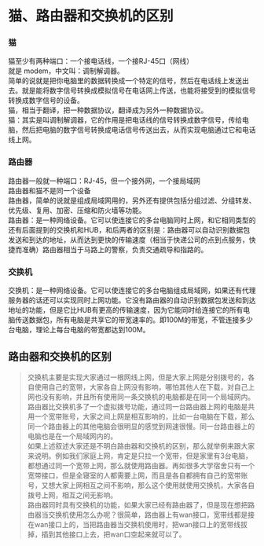 # 猫、路由器和交换机的区别

### 猫

猫至少有两种端口：一个接电话线，一个接RJ-45口（网线）  
就是 modem，中文叫：调制解调器。  
简单的说就是把你电脑里的数据转换成一个特定的信号，然后在电话线上发送出去。就是能将数字信号转换成模拟信号在电话网上传送，也能将接受到的模拟信号转换成数字信号的设备。  
猫，相当于翻译，把一种数据协议，翻译成为另外一种数据协议。  
猫：其实是叫调制解调器，它的作用是把电话线的信号转换成数字信号，传给电脑，然后把电脑的数字信号转换成电话信号传送出去，从而实现电脑通过它和电话线上网。  

### 路由器

路由器一般就一种端口：RJ-45，但一个接外网，一个接局域网  
路由器和猫不是同一个设备  
路由器，简单的说就是组成局域网用的，另外还有提供包括分组过滤、分组转发、优先级、复用、加密、压缩和防火墙等功能。  
路由器：是一种网络设备。它可以使连接它的多台电脑同时上网，和它相同类型的还有后面提到的交换机和HUB，和后两者的区别是：路由器可以自动识别数据包发送和到达的地址，从而达到更快的传输速度（相当于快递公司的点到点服务，快捷而准确）路由器相当于马路上的警察，负责交通疏导和指路的。


### 交换机

交换机：是一种网络设备。它可以使连接它的多台电脑组成局域网，如果还有代理服务器的话还可以实现同时上网功能。它没有路由器的自动识别数据包发送和到达地址的功能，但是它比HUB有更高的传输速度，因为它能同时给连接它的所有电脑传送数据包，所有电脑是共享它的带宽速率的。即100M的带宽，不管连接多少台电脑，理论上每台电脑的带宽都达到100M。


## 路由器和交换机的区别

> 交换机主要是实现大家通过一根网线上网，但是大家上网是分别拨号的，各自使用自己的宽带，大家各自上网没有影响，哪怕其他人在下载，对自己上网也没有影响，并且所有使用同一条交换机的电脑都是在同一个局域网内。路由器比交换机多了一个虚拟拨号功能，通过同一台路由器上网的电脑是共用一个宽带账号，大家之间上网是相互影响的，比如一台电脑在下载，那么同一个路由器上的其他电脑会很明显的感觉到网速很慢。同一台路由器上的电脑也是在一个局域网内的。  
> 如果上述叙述大家还是不明白路由器和交换机的区别，那么就举例来跟大家来说明。例如我们家庭上网，肯定是只拉一个宽带，但是家里有3台电脑，都想通过同一个宽带上网，那么就使用路由器。再如很多大学宿舍只有一个宽带接口，但是全寝室的人都需要上网，而且是各自都拥有自己的宽带账号，又想大家上网相互之间不影响，那么这个使用就使用交换机，大家各自拨号上网，相互之间无影响。  
> 路由器同时具有交换机的功能，如果大家已经有路由器了，但是现在想把路由器当交换机使用怎么办呢？很简单，路由器上有wan接口，宽带线都是接在wan接口上的，当把路由器当交换机使用时，把wan接口上的宽带线拔掉，插到其他接口上去，把wan口空起来就可以了。